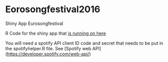# Eorosongfestival2016
Shiny App Eurosongfestival

R Code for the shiny app that [is running on here](http://145.131.21.163:3838/sample-apps/EuroSongFestival2016/)

You will need a spotify API client ID code and secret that needs to be put in the spotifyhelper.R file. See [Spotify web API] (https://developer.spotify.com/web-api/)
